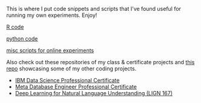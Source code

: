 This is where I put code snippets and scripts that I've found useful for running my own experiments. Enjoy! 

[R code](https://matakahas.github.io/code/R)

[python code](https://matakahas.github.io/code/python)

[misc scripts for online experiments](https://matakahas.github.io/code/experiments)

Also check out these repositories of my class & certificate projects and [this repo](https://github.com/matakahas/portfolio) showcasing some of my other coding projects.  

* [IBM Data Science Professional Certificate](https://github.com/matakahas/IBM_capstone)
* [Meta Database Engineer Professional Certificate](https://github.com/matakahas/db-capstone-project)
* [Deep Learning for Natural Language Understanding (LIGN 167)](https://github.com/matakahas/lign167_project)
